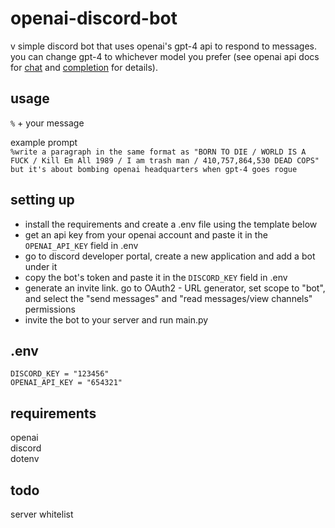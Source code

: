# openai-discord-bot

v simple discord bot that uses openai's gpt-4 api to respond to messages. you can change gpt-4 to whichever model you prefer (see openai api docs for [chat](https://platform.openai.com/docs/api-reference/chat) and [completion](https://platform.openai.com/docs/api-reference/completions) for details).

## usage
`%` + your message 

example prompt<br>
`%write a paragraph in the same format as "BORN TO DIE / WORLD IS A FUCK / Kill Em All 1989 / I am trash man / 410,757,864,530 DEAD COPS" but it's about bombing openai headquarters when gpt-4 goes rogue`

## setting up
- install the requirements and create a .env file using the template below
- get an api key from your openai account and paste it in the `OPENAI_API_KEY` field in .env
- go to discord developer portal, create a new application and add a bot under it
- copy the bot's token and paste it in the `DISCORD_KEY` field in .env
- generate an invite link. go to OAuth2 - URL generator, set scope to "bot", and select the "send messages" and "read messages/view channels" permissions
- invite the bot to your server and run main.py

## .env
```
DISCORD_KEY = "123456"
OPENAI_API_KEY = "654321"
```

## requirements
openai<br>
discord<br>
dotenv

## todo
server whitelist
